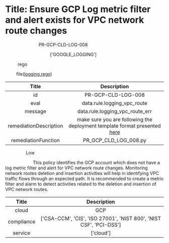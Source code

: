 



# Title: Ensure GCP Log metric filter and alert exists for VPC network route changes


***<font color="white">Master Test Id:</font>*** PR-GCP-CLD-LOG-008

***<font color="white">Master Snapshot Id:</font>*** ['GOOGLE_LOGGING']

***<font color="white">type:</font>*** rego

***<font color="white">rule:</font>*** file([logging.rego])  
  
  
  
  

|Title|Description|
| :---: | :---: |
|id|PR-GCP-CLD-LOG-008|
|eval|data.rule.logging_vpc_route|
|message|data.rule.logging_vpc_route_err|
|remediationDescription|make sure you are following the deployment template format presented <a href='https://cloud.google.com/logging/docs/reference/v2/rest/v2/projects.metrics' target='_blank'>here</a>|
|remediationFunction|PR_GCP_CLD_LOG_008.py|


***<font color="white">Severity:</font>*** Low

***<font color="white">Description:</font>*** This policy identifies the GCP account which does not have a log metric filter and alert for VPC network route changes. Monitoring network routes deletion and insertion activities will help in identifying VPC traffic flows through an expected path. It is recommended to create a metric filter and alarm to detect activities related to the deletion and insertion of VPC network routes.  
  
  

|Title|Description|
| :---: | :---: |
|cloud|GCP|
|compliance|['CSA-CCM', 'CIS', 'ISO 27001', 'NIST 800', 'NIST CSF', 'PCI-DSS']|
|service|['cloud']|



[logging.rego]: https://github.com/prancer-io/prancer-compliance-test/tree/master/google/cloud/logging.rego
